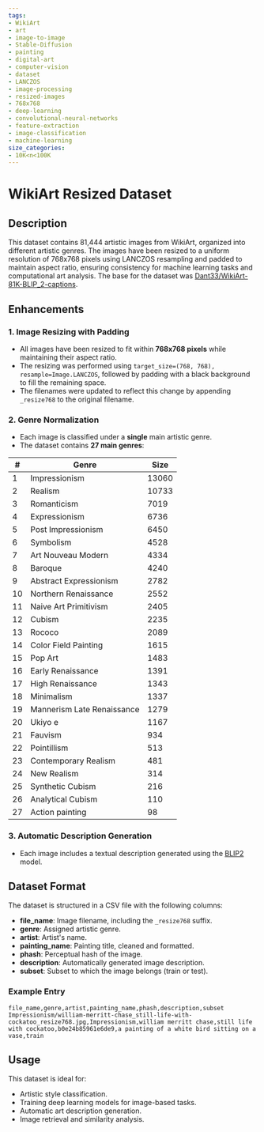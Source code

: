 ```yaml
---
tags:
- WikiArt
- art
- image-to-image
- Stable-Diffusion
- painting
- digital-art
- computer-vision
- dataset
- LANCZOS
- image-processing
- resized-images
- 768x768
- deep-learning
- convolutional-neural-networks
- feature-extraction
- image-classification
- machine-learning
size_categories:
- 10K<n<100K
---
```

# WikiArt Resized Dataset

## Description
This dataset contains 81,444 artistic images from WikiArt, organized into different artistic genres. The images have been resized to a uniform resolution of 768x768 pixels using LANCZOS resampling and padded to maintain aspect ratio, ensuring consistency for machine learning tasks and computational art analysis. The base for the dataset was [Dant33/WikiArt-81K-BLIP_2-captions](https://huggingface.co/datasets/Dant33/WikiArt-81K-BLIP_2-captions).

## Enhancements

### 1. Image Resizing with Padding
- All images have been resized to fit within **768x768 pixels** while maintaining their aspect ratio.
- The resizing was performed using `target_size=(768, 768), resample=Image.LANCZOS`, followed by padding with a black background to fill the remaining space.
- The filenames were updated to reflect this change by appending `_resize768` to the original filename.

### 2. Genre Normalization
- Each image is classified under a **single** main artistic genre.
- The dataset contains **27 main genres**:

| #  | Genre                        | Size  |
|----|------------------------------|-------|
| 1  | Impressionism                | 13060 |
| 2  | Realism                      | 10733 |
| 3  | Romanticism                  | 7019  |
| 4  | Expressionism                | 6736  |
| 5  | Post Impressionism           | 6450  |
| 6  | Symbolism                    | 4528  |
| 7  | Art Nouveau Modern           | 4334  |
| 8  | Baroque                      | 4240  |
| 9  | Abstract Expressionism       | 2782  |
| 10 | Northern Renaissance         | 2552  |
| 11 | Naive Art Primitivism        | 2405  |
| 12 | Cubism                       | 2235  |
| 13 | Rococo                       | 2089  |
| 14 | Color Field Painting         | 1615  |
| 15 | Pop Art                      | 1483  |
| 16 | Early Renaissance            | 1391  |
| 17 | High Renaissance             | 1343  |
| 18 | Minimalism                   | 1337  |
| 19 | Mannerism Late Renaissance   | 1279  |
| 20 | Ukiyo e                      | 1167  |
| 21 | Fauvism                      | 934   |
| 22 | Pointillism                  | 513   |
| 23 | Contemporary Realism         | 481   |
| 24 | New Realism                  | 314   |
| 25 | Synthetic Cubism             | 216   |
| 26 | Analytical Cubism            | 110   |
| 27 | Action painting              | 98    |

### 3. Automatic Description Generation
- Each image includes a textual description generated using the [BLIP2](https://huggingface.co/Salesforce/blip2-opt-2.7b) model.

## Dataset Format
The dataset is structured in a CSV file with the following columns:

- **file_name**: Image filename, including the `_resize768` suffix.
- **genre**: Assigned artistic genre.
- **artist**: Artist's name.
- **painting_name**: Painting title, cleaned and formatted.
- **phash**: Perceptual hash of the image.
- **description**: Automatically generated image description.
- **subset**: Subset to which the image belongs (train or test).

### Example Entry
```
file_name,genre,artist,painting_name,phash,description,subset
Impressionism/william-merritt-chase_still-life-with-cockatoo_resize768.jpg,Impressionism,william merritt chase,still life with cockatoo,b0e24b85961e6de9,a painting of a white bird sitting on a vase,train
```

## Usage
This dataset is ideal for:
- Artistic style classification.
- Training deep learning models for image-based tasks.
- Automatic art description generation.
- Image retrieval and similarity analysis.

